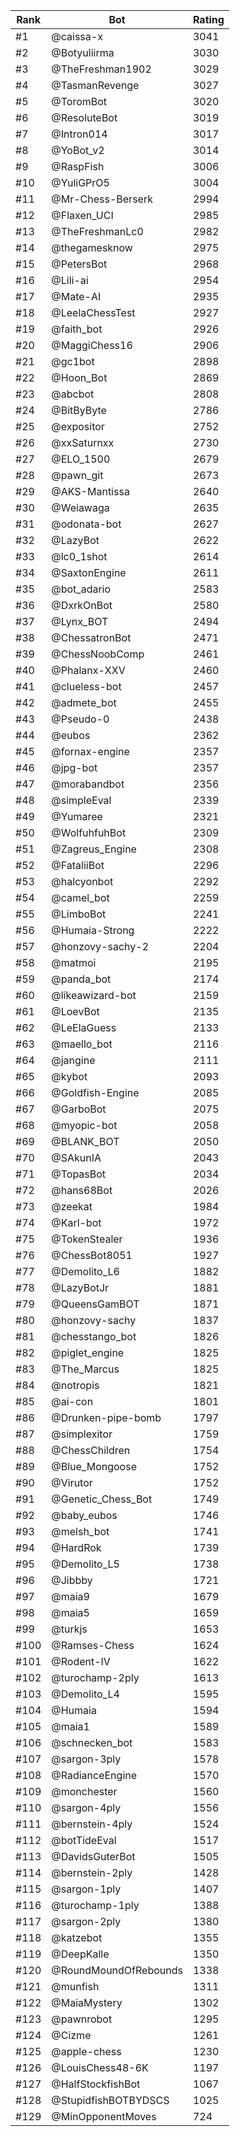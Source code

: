 Rank|Bot|Rating
---|---|---
#1|@caissa-x|3041
#2|@Botyuliirma|3030
#3|@TheFreshman1902|3029
#4|@TasmanRevenge|3027
#5|@ToromBot|3020
#6|@ResoluteBot|3019
#7|@Intron014|3017
#8|@YoBot_v2|3014
#9|@RaspFish|3006
#10|@YuliGPrO5|3004
#11|@Mr-Chess-Berserk|2994
#12|@Flaxen_UCI|2985
#13|@TheFreshmanLc0|2982
#14|@thegamesknow|2975
#15|@PetersBot|2968
#16|@Lili-ai|2954
#17|@Mate-AI|2935
#18|@LeelaChessTest|2927
#19|@faith_bot|2926
#20|@MaggiChess16|2906
#21|@gc1bot|2898
#22|@Hoon_Bot|2869
#23|@abcbot|2808
#24|@BitByByte|2786
#25|@expositor|2752
#26|@xxSaturnxx|2730
#27|@ELO_1500|2679
#28|@pawn_git|2673
#29|@AKS-Mantissa|2640
#30|@Weiawaga|2635
#31|@odonata-bot|2627
#32|@LazyBot|2622
#33|@lc0_1shot|2614
#34|@SaxtonEngine|2611
#35|@bot_adario|2583
#36|@DxrkOnBot|2580
#37|@Lynx_BOT|2494
#38|@ChessatronBot|2471
#39|@ChessNoobComp|2461
#40|@Phalanx-XXV|2460
#41|@clueless-bot|2457
#42|@admete_bot|2455
#43|@Pseudo-0|2438
#44|@eubos|2362
#45|@fornax-engine|2357
#46|@jpg-bot|2357
#47|@morabandbot|2356
#48|@simpleEval|2339
#49|@Yumaree|2321
#50|@WolfuhfuhBot|2309
#51|@Zagreus_Engine|2308
#52|@FataliiBot|2296
#53|@halcyonbot|2292
#54|@camel_bot|2259
#55|@LimboBot|2241
#56|@Humaia-Strong|2222
#57|@honzovy-sachy-2|2204
#58|@matmoi|2195
#59|@panda_bot|2174
#60|@likeawizard-bot|2159
#61|@LoevBot|2135
#62|@LeElaGuess|2133
#63|@maello_bot|2116
#64|@jangine|2111
#65|@kybot|2093
#66|@Goldfish-Engine|2085
#67|@GarboBot|2075
#68|@myopic-bot|2058
#69|@BLANK_BOT|2050
#70|@SAkunIA|2043
#71|@TopasBot|2034
#72|@hans68Bot|2026
#73|@zeekat|1984
#74|@Karl-bot|1972
#75|@TokenStealer|1936
#76|@ChessBot8051|1927
#77|@Demolito_L6|1882
#78|@LazyBotJr|1881
#79|@QueensGamBOT|1871
#80|@honzovy-sachy|1837
#81|@chesstango_bot|1826
#82|@piglet_engine|1825
#83|@The_Marcus|1825
#84|@notropis|1821
#85|@ai-con|1801
#86|@Drunken-pipe-bomb|1797
#87|@simplexitor|1759
#88|@ChessChildren|1754
#89|@Blue_Mongoose|1752
#90|@Virutor|1752
#91|@Genetic_Chess_Bot|1749
#92|@baby_eubos|1746
#93|@melsh_bot|1741
#94|@HardRok|1739
#95|@Demolito_L5|1738
#96|@Jibbby|1721
#97|@maia9|1679
#98|@maia5|1659
#99|@turkjs|1653
#100|@Ramses-Chess|1624
#101|@Rodent-IV|1622
#102|@turochamp-2ply|1613
#103|@Demolito_L4|1595
#104|@Humaia|1594
#105|@maia1|1589
#106|@schnecken_bot|1583
#107|@sargon-3ply|1578
#108|@RadianceEngine|1570
#109|@monchester|1560
#110|@sargon-4ply|1556
#111|@bernstein-4ply|1524
#112|@botTideEval|1517
#113|@DavidsGuterBot|1505
#114|@bernstein-2ply|1428
#115|@sargon-1ply|1407
#116|@turochamp-1ply|1388
#117|@sargon-2ply|1380
#118|@katzebot|1355
#119|@DeepKalle|1350
#120|@RoundMoundOfRebounds|1338
#121|@munfish|1311
#122|@MaiaMystery|1302
#123|@pawnrobot|1295
#124|@Cizme|1261
#125|@apple-chess|1230
#126|@LouisChess48-6K|1197
#127|@HalfStockfishBot|1067
#128|@StupidfishBOTBYDSCS|1025
#129|@MinOpponentMoves|724
